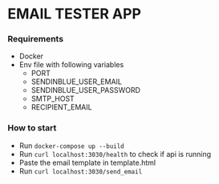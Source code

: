 # EMAIL TESTER APP

### Requirements
- Docker
- Env file with following variables
  - PORT
  - SENDINBLUE_USER_EMAIL
  - SENDINBLUE_USER_PASSWORD
  - SMTP_HOST
  - RECIPIENT_EMAIL

### How to start
- Run `docker-compose up --build`
- Run `curl localhost:3030/health` to check if api is running
- Paste the email template in template.html
- Run `curl localhost:3030/send_email`



